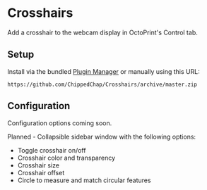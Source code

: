 # Crosshairs

Add a crosshair to the webcam display in OctoPrint's Control tab.

## Setup

Install via the bundled [Plugin Manager](https://docs.octoprint.org/en/master/bundledplugins/pluginmanager.html)
or manually using this URL:

    https://github.com/ChippedChap/Crosshairs/archive/master.zip
   
## Configuration

Configuration options coming soon.

Planned - Collapsible sidebar window with the following options:
* Toggle crosshair on/off
* Crosshair color and transparency
* Crosshair size
* Crosshair offset
* Circle to measure and match circular features
